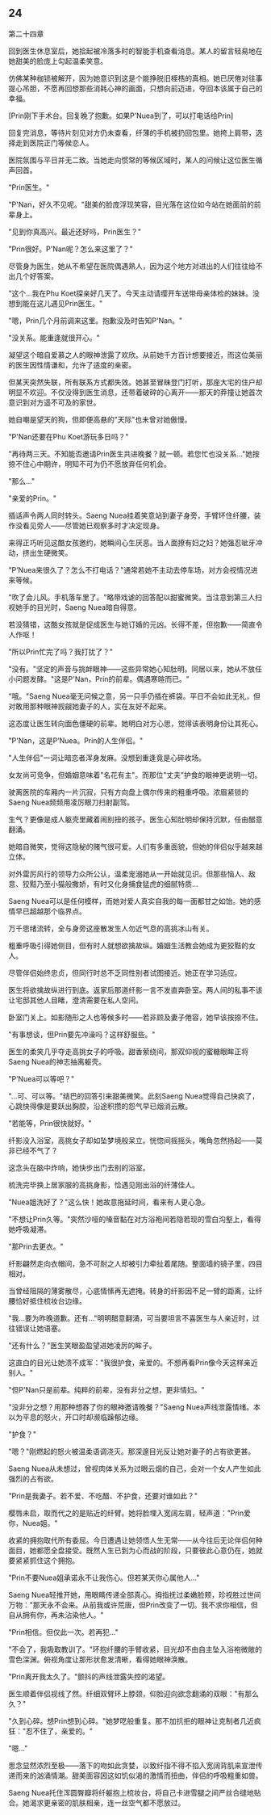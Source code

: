 ## 24

第二十四章

回到医生休息室后，她拾起被冷落多时的智能手机查看消息。某人的留言轻易地在她甜美的脸庞上勾起温柔笑意。

仿佛某种枷锁被解开，因为她意识到这是个能挣脱旧桎梏的真相。她已厌倦对往事提心吊胆，不愿再回想那些消耗心神的画面，只想向前迈进，夺回本该属于自己的幸福。

[Prin刚下手术台。回复晚了抱歉。如果P’Nuea到了，可以打电话给Prin]

回复完消息，等待片刻见对方仍未查看，纤薄的手机被扔回包里。她挎上肩带，选择走到医院正门等候恋人。

医院氛围与平日并无二致。当她走向惯常的等候区域时，某人的问候让这位医生循声回首。

"Prin医生。"

"P'Nan，好久不见呢。"甜美的脸庞浮现笑容，目光落在这位如今站在她面前的前辈身上。

"见到你真高兴。最近还好吗，Prin医生？"

"Prin很好。P'Nan呢？怎么来这里了？"

尽管身为医生，她从不希望在医院偶遇熟人，因为这个地方对进出的人们往往给不出几个好答案。

"这个...我在Phu Koet探亲好几天了。今天主动请缨开车送带母亲体检的妹妹。没想到能在这儿遇见Prin医生。"

"嗯，Prin几个月前调来这里。抱歉没及时告知P'Nan。"

"没关系。能重逢就很开心。"

凝望这个暗自爱慕之人的眼神泄露了欢欣。从前她千方百计想要接近，而这位美丽的医生因性情谦和，允许了适度的亲密。

但某天突然失联，所有联系方式都失效。她甚至冒昧登门打听，那座大宅的住户却明显不欢迎。不仅没得到医生消息，还带着破碎的心离开——那天的莽撞让她首次意识到对方遥不可及的家世。

她自嘲是望天的狗，但即便高悬的"天际"也未曾对她傲慢。

"P'Nan还要在Phu Koet游玩多日吗？"

"再待两三天。不知能否邀请Prin医生共进晚餐？就一顿。若您忙也没关系..."她按捺不住心中期许，明知不可为仍不愿放弃任何机会。

"那么..."

"亲爱的Prin。"

插话声令两人同时转头。Saeng Nuea挂着笑意站到妻子身旁，手臂环住纤腰，装作没看见旁人——尽管她已观察多时才决定现身。

来得正巧听见这酷女孩邀约，她瞬间心生厌恶。当人面撩有妇之妇？她强忍呲牙冲动，挤出生硬微笑。

"P’Nuea来很久了？怎么不打电话？"通常若她不主动去停车场，对方会视情况进来等候。

"吹了会儿风。手机落车里了。"略带戏谑的回答配以甜蜜微笑。当注意到第三人扫视她手的目光时，Saeng Nuea暗自得意。

若没猜错，这酷女孩就是促成医生与她订婚的元凶。长得不差，但抱歉——简直令人作呕！

"所以Prin忙完了吗？我打扰了？"

"没有。"坚定的声音与挑衅眼神——这些异常她心知肚明。同居以来，她从不放任小问题发酵。"这是P'Nan，Prin的前辈。偶遇寒暄而已。"

"哦。"Saeng Nuea毫无问候之意，另一只手仍插在裤袋。平日不会如此无礼，但对敢用那种眼神觊觎她妻子的人，实在友好不起来。

这态度让医生转向面色僵硬的前辈。她明白对方心思，觉得该表明身份让其死心。

"P'Nan，这是P’Nuea。Prin的人生伴侣。"

"人生伴侣"一词让暗恋者浑身发麻。没想到重逢竟是心碎收场。

女友尚可竞争，但婚姻意味着"名花有主"。而那位"丈夫"护食的眼神更说明一切。

驶离医院的车厢内一片沉寂，只有方向盘上偶尔传来的粗重呼吸。浓眉紧锁的Saeng Nuea频频用凌厉眼刀扫射副驾。

生气？更像是成人躯壳里藏着闹别扭的孩子。医生心知肚明却保持沉默，任由醋意翻涌。

她暗自微笑，觉得这隐秘的赌气很可爱。人们有多重面貌，但她的伴侣似乎越来越立体。

对外雷厉风行的领导力众所公认，温柔宠溺她从一开始就见识。但那些恼人、敌意、狡黠乃至小猫般撒娇，有时又化身捕食猛虎的细腻特质...

Saeng Nuea可以是任何模样，而她对爱人真实自我的每一面都甘之如饴。她的感情早已超越那个临界点。

万千思绪流转，全与身旁这座散发生人勿近气息的高挑冰山有关。

粗重呼吸引得她侧目，但有时人就想欲擒故纵。婚姻生活教会她成为更狡黠的女人。

尽管伴侣始终忠贞，但同行时总不乏同性别者试图接近。她正在学习适应。

医生将欲擒故纵进行到底。返家后那道纤影一言不发直奔卧室。两人间的私事不该让宅邸其他人目睹，澄清需要在私人空间。

卧室门关上。如影随形之人也等候多时——若非顾及妻子倦容，她早该按捺不住。

"有事想谈，但Prin要先冲澡吗？这样舒服些。"

医生的柔笑几乎夺走高挑女子的呼吸。甜香萦绕间，那双仰视的蜜糖眼眸正将Saeng Nuea的神志抽离躯壳。

"P’Nuea可以等吧？"

"...可、可以等。"结巴的回答引来甜美微笑。此刻Saeng Nuea觉得自己快疯了，心跳快得像是要跃出胸腔，沿途积攒的怨气早已烟消云散。

"若能等，Prin很快就好。"

纤影没入浴室，高挑女子却如坠梦境般呆立。恍惚间摇摇头，嘴角忽然扬起——莫非已经不气了？

这念头在脑中炸响，她快步出门去别的浴室。

梳洗完毕换上居家服的高挑身影，恰遇见刚出浴的纤薄佳人。

"Nuea姐洗好了？"这么快！她故意拖延时间，看来有人更心急。

"不想让Prin久等。"突然沙哑的嗓音黏在对方浴袍间若隐若现的雪白沟壑上，看得她呼吸凝滞。

"那Prin去更衣。"

纤影翩然走向衣帽间，急不可耐之人却被引力牵扯着尾随。整面墙的镜子里，四目相对。

当曾经阻隔的薄雾散尽，心底情愫再无遮掩。转身的纤影因不足一臂的距离，让纤腰恰好抵住梳妆台边缘。

"我...要为昨晚道歉。还有..."明明醋意翻涌，可当要坦言不喜医生与人亲近时，过往错误让她语塞。

"还有什么？"医生笑眼盈盈望进她凌厉的眸子。

这直白的目光让她溃不成军："我很护食，亲爱的。不想再看Prin像今天这样亲近别人。"

"但P'Nan只是前辈。纯粹的前辈，没有非分之想，更非情妇。"

"没非分之想？用那种想吞了你的眼神邀请晚餐？"Saeng Nuea声线泄露情绪。本以为平息的怒火，开口时却濒临躁郁边缘。

"护食？"

"嗯？"刚燃起的怒火被温柔语调浇灭。那深邃目光反让她对妻子的占有欲更甚。

Saeng Nuea从未想过，曾视肉体关系为过眼云烟的自己，会对一个女人产生如此强烈的占有欲。

"Prin是我妻子。若不爱、不吃醋、不护食，还要对谁如此？"

樱唇未启，取而代之的是贴近的纤臂。她将脸埋入宽阔左肩，轻声道："Prin爱你，Nuea姐。"

收紧的拥抱取代所有委屈。今日遭遇让她领悟人生无常——从今往后无论伴侣何种面目，她都愿全盘接受。既然人生已到为心而战的阶段，只要彼此心意仍在，她就要紧紧抓住这个拥抱。

"Prin不要Nuea姐承诺永不让我伤心。但若某天你心属他人..."

Saeng Nuea轻推开她，用眼睛传递全部真心。拇指抚过柔嫩脸颊，珍视胜过世间万物："那天永不会来。从前我或许荒唐，但Prin改变了一切。我不求你相信，但自从拥有你，再未沾染他人。"

"Prin相信。但仅此一次。若再犯..."

"不会了，我吸取教训了。"环抱纤腰的手臂收紧，目光却不由自主坠入浴袍微敞的雪色深渊。俯视角度让那形状愈发清晰，看得她眼神涣散。

"Prin离开我太久了。"颤抖的声线泄露失控的渴望。

医生顺着伴侣视线了然。纤细双臂环上脖颈，仰脸迎向欲念翻涌的双眼："有那么久？"

"久到心碎。想Prin想到心碎。"她梦呓般重复。那不加抗拒的眼神让克制者几近疯狂："忍不住了，亲爱的。"

"嗯..."

思念显然浓烈至极——落下的吻如此贪婪，以致纤指不得不掐入宽阔背肌来宣泄传递而来的汹涌情潮。甜美面容因这如饥似渴的激情而扭曲，伴侣的呼吸粗重如兽。

Saeng Nuea托住浑圆臀瓣将纤躯抱上梳妆台，将自己卡进雪腿之间严丝合缝地贴合。她渴求更亲密的肌肤相亲，连一丝空气都不愿放过。
